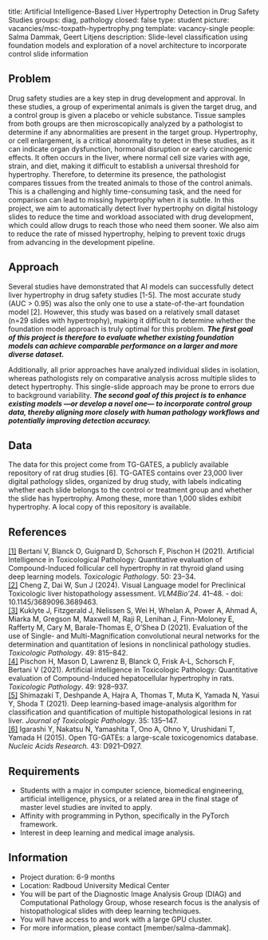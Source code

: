 title: Artificial Intelligence-Based Liver Hypertrophy Detection in Drug Safety Studies
groups: diag, pathology
closed: false
type: student 
picture: vacancies/msc-toxpath-hypertrophy.png
template: vacancy-single
people: Salma Dammak, Geert Litjens
description: Slide-level classification using foundation models and exploration of a novel architecture to incorporate control slide information

## Problem 

Drug safety studies are a key step in drug development and approval.
In these studies, a group of experimental animals is given the target drug, and a control group is given a placebo or vehicle substance. 
Tissue samples from both groups are then microscopically analyzed by a pathologist to determine if any abnormalities are present in the target group. 
Hypertrophy, or cell enlargement, is a critical abnormality to detect in these studies, as it can indicate organ dysfunction, hormonal disruption or early carcinogenic effects. 
It often occurs in the liver, where normal cell size varies with age, strain, and diet, making it difficult to establish a universal threshold for hypertrophy. 
Therefore, to determine its presence, the pathologist compares tissues from the treated animals to those of the control animals. 
This is a challenging and highly time-consuming task, and the need for comparison can lead to missing hypertrophy when it is subtle. 
In this project, we aim to automatically detect liver hypertrophy on digital histology slides to reduce the time and workload associated with drug development, which could allow drugs to reach those who need them sooner. 
We also aim to reduce the rate of missed hypertrophy, helping to prevent toxic drugs from advancing in the development pipeline.

## Approach

Several studies have demonstrated that AI models can successfully detect liver hypertrophy in drug safety studies [1-5]. 
The most accurate study (AUC > 0.95) was also the only one to use a state-of-the-art foundation model [2]. 
However, this study was based on a relatively small dataset (n=29 slides with hypertrophy), making it difficult to determine whether the foundation model approach is truly optimal for this problem. 
***The first goal of this project is therefore to evaluate whether existing foundation models can achieve comparable performance on a larger and more diverse dataset.***

Additionally, all prior approaches have analyzed individual slides in isolation, whereas pathologists rely on comparative analysis across multiple slides to detect hypertrophy. 
This single-slide approach may be prone to errors due to background variability. 
***The second goal of this project is to enhance existing models —or develop a novel one— to incorporate control group data, thereby aligning more closely with human pathology workflows and potentially improving detection accuracy.***

## Data 

The data for this project come from TG-GATES, a publicly available repository of rat drug studies [6]. 
TG-GATES contains over 23,000 liver digital pathology slides, organized by drug study, with labels indicating whether each slide belongs to the control or treatment group and whether the slide has hypertrophy. 
Among these, more than 1,000 slides exhibit hypertrophy.
A local copy of this repository is available.

## References

[[1]](https://journals.sagepub.com/doi/10.1177/01926233211052010) Bertani V, Blanck O, Guignard D, Schorsch F, Pischon H (2021). Artificial Intelligence in Toxicological Pathology: Quantitative evaluation of Compound-Induced follicular cell hypertrophy in rat thyroid gland using deep learning models. _Toxicologic Pathology_. 50: 23–34.  
[[2]](https://dl.acm.org/doi/10.1145/3689096.3689463) Cheng Z, Dai W, Sun J (2024). Visual Language model for Preclinical Toxicologic liver histopathology assessment. _VLM4Bio’24_. 41–48. - doi: 10.1145/3689096.3689463.  
[[3]](https://journals.sagepub.com/doi/10.1177/0192623320986423) Kuklyte J, Fitzgerald J, Nelissen S, Wei H, Whelan A, Power A, Ahmad A, Miarka M, Gregson M, Maxwell M, Raji R, Lenihan J, Finn-Moloney E, Rafferty M, Cary M, Barale-Thomas E, O’Shea D (2021). Evaluation of the use of Single- and Multi-Magnification convolutional neural networks for the determination and quantitation of lesions in nonclinical pathology studies. _Toxicologic Pathology_. 49: 815–842.   
[[4]](https://journals.sagepub.com/doi/10.1177/0192623320983244) Pischon H, Mason D, Lawrenz B, Blanck O, Frisk A-L, Schorsch F, Bertani V (2021). Artificial intelligence in Toxicologic Pathology: Quantitative evaluation of Compound-Induced hepatocellular hypertrophy in rats. _Toxicologic Pathology_. 49: 928–937.  
[[5]](https://www.jstage.jst.go.jp/article/tox/35/2/35_2021-0053/_article) Shimazaki T, Deshpande A, Hajra A, Thomas T, Muta K, Yamada N, Yasui Y, Shoda T (2021). Deep learning-based image-analysis algorithm for classification and quantification of multiple histopathological lesions in rat liver. _Journal of Toxicologic Pathology_. 35: 135–147.  
[[6]](https://doi.org/10.1093/nar/gku955) Igarashi Y, Nakatsu N, Yamashita T, Ono A, Ohno Y, Urushidani T, Yamada H (2015). Open TG-GATEs: a large-scale toxicogenomics database. _Nucleic Acids Research_. 43: D921–D927.  

## Requirements 

- Students with a major in computer science, biomedical engineering, artificial intelligence, physics, or a related area in the final stage of master level studies are invited to apply.
- Affinity with programming in Python, specifically in the PyTorch framework.
- Interest in deep learning and medical image analysis. 

## Information 

- Project duration: 6-9 months 
- Location: Radboud University Medical Center 
- You will be part of the Diagnostic Image Analysis Group (DIAG) and Computational Pathology Group, whose research focus is the analysis of histopathological slides with deep learning techniques. 
- You will have access to and work with a large GPU cluster.
- For more information, please contact [member/salma-dammak].
